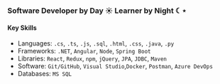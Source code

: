 ### Software Developer by Day ☀︎ Learner by Night ☾⋆

#### Key Skills 
- Languages: `.cs`, `.ts`, `.js`, `.sql`, `.html`, `.css`, `.java`, `.py`
- Frameworks: `.NET`, `Angular`, `Node`, `Spring Boot`
- Libraries: `React`, `Redux`, `npm`, `jQuery`, `JPA`, `JDBC`, `Maven`
- Software: `Git/GitHub`, `Visual Studio`,`Docker`, `Postman`, `Azure DevOps`
- Databases: `MS SQL`
